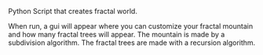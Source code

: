 Python Script that creates fractal world. 

When run, a gui will appear where you can customize your fractal mountain and how many fractal trees will appear. 
The mountain is made by a subdivision algorithm. 
The fractal trees are made with a recursion algorithm. 
